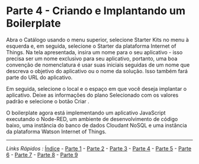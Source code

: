 # Parte 4 - Criando e Implantando um Boilerplate


Abra o Catálogo usando o menu superior, selecione Starter Kits no menu à esquerda e, em seguida, selecione o Starter da plataforma Internet of Things. Na tela apresentada, insira um nome para o seu aplicativo - isso precisa ser um nome exclusivo para seu aplicativo, portanto, uma boa convenção de nomenclatura é usar suas iniciais seguidas de um nome que descreva o objetivo do aplicativo ou o nome da solução. Isso também fará parte do URL do aplicativo.

Em seguida, selecione o local e o espaço em que você deseja implantar o aplicativo. Deixe as informações do plano Selecionado com os valores padrão e selecione o botão Criar .

O boilerplate agora está implementando um aplicativo JavaScript executando o Node-RED, um ambiente de desenvolvimento de código baixo, uma instância do banco de dados Cloudant NoSQL e uma instância da plataforma Watson Internet of Things.

***
*Links Rápidos :*
[Índice](https://github.com/cesariojr/iotmeetup/) - [Parte 1](/content/intro.md) - [Parte 2](/content/prereq.md) - [Parte 3](/content/access.md) - [Parte 4](/content/boilerplate.md) - [Parte 5](/content/platform.md) - [Parte 6](/content/device.md) - [Parte 7](/content/view.md) - [Parte 8](/content/nodered.md) - [Parte 9](/content/next.md)

